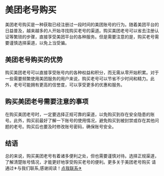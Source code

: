 # 美团老号购买

美团老号购买是一种获取已经注册过一段时间的美团账号的行为。随着美团平台的日益普及，越来越多的人开始寻找购买老号的渠道。购买美团老号可以省去注册认证等繁琐的步骤，直接享受美团平台的各种服务。但是需要注意的是，购买老号需要谨慎选择渠道，以免上当受骗。

## 美团老号购买的优势

购买美团老号可以直接享受账号内的各种权益和积分，而无需从零开始积累。对于一些需要频繁使用美团服务的用户来说，购买老号可以节省不少时间和精力。此外，老号可能拥有更高的信誉度，可以享受更多的优惠和服务。

## 购买美团老号需要注意的事项

在购买美团老号时，一定要选择正规可靠的渠道，以免购买到存在安全隐患的账号。此外，购买前最好了解一下账号的使用情况，避免购买到被封禁或存在其他问题的老号。购买后也要及时修改账号密码，确保账号安全。

## 结语

总的来说，购买美团老号有着诸多便利之处，但也需要谨慎对待。选择正规渠道，了解清楚账号情况，才能更好地享受购买老号的便利。更多关于美团老号购买 请通过✈与我们联系,感谢阅读！[点我联系✈](https://cn.G208.com)